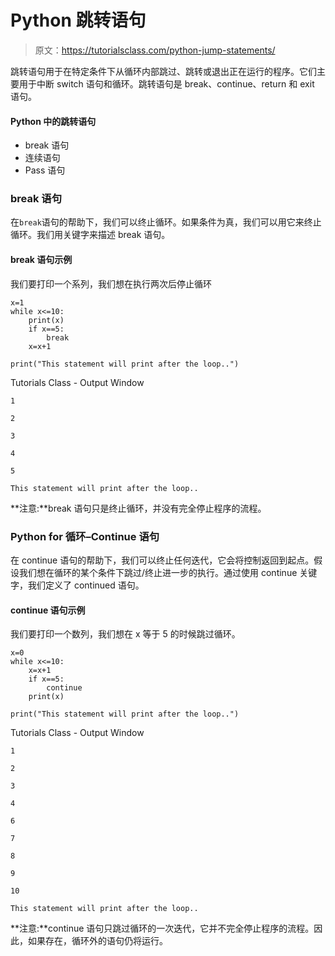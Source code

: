# Python 跳转语句

> 原文：<https://tutorialsclass.com/python-jump-statements/>

跳转语句用于在特定条件下从循环内部跳过、跳转或退出正在运行的程序。它们主要用于中断 switch 语句和循环。跳转语句是 break、continue、return 和 exit 语句。

#### Python 中的跳转语句

*   break 语句
*   连续语句
*   Pass 语句

### break 语句

在`break`语句的帮助下，我们可以终止循环。如果条件为真，我们可以用它来终止循环。我们用关键字来描述 break 语句。

#### break 语句示例

我们要打印一个系列，我们想在执行两次后停止循环

```
x=1
while x<=10:
	print(x)
	if x==5:
		break
	x=x+1

print("This statement will print after the loop..")
```

Tutorials Class - Output Window

```
1

2

3

4

5

This statement will print after the loop..
```

**注意:**break 语句只是终止循环，并没有完全停止程序的流程。

### Python for 循环–Continue 语句

在 continue 语句的帮助下，我们可以终止任何迭代，它会将控制返回到起点。假设我们想在循环的某个条件下跳过/终止进一步的执行。通过使用 continue 关键字，我们定义了 continued 语句。

#### continue 语句示例

我们要打印一个数列，我们想在 x 等于 5 的时候跳过循环。

```
x=0
while x<=10:
	x=x+1
	if x==5:
		continue
	print(x)

print("This statement will print after the loop..")
```

Tutorials Class - Output Window

```
1

2

3

4

6

7

8

9

10

This statement will print after the loop..
```

**注意:**continue 语句只跳过循环的一次迭代，它并不完全停止程序的流程。因此，如果存在，循环外的语句仍将运行。